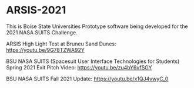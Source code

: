 # ARSIS-2021
This is Boise State Universities Prototype software being developed for the 2021 NASA SUITS Challenge.

ARSIS High Light Test at Bruneu Sand Dunes:
https://youtu.be/9G78TZWA92Y

BSU NASA SUITS (Spacesuit User Interface Technologies for Students) Spring 2021 Exit Pitch Video:
https://youtu.be/zu4bY6vfSGY

BSU NASA SUITS Fall 2021 Update:
https://youtu.be/x1QJ4vwyC_0
